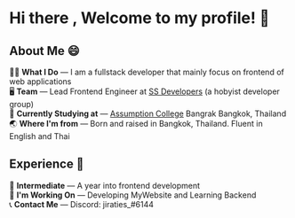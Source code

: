 # Hi there , Welcome to my profile! 👋 </br>

## About Me 😄 </br>

🧑‍💻 **What I Do** &mdash; I am a fullstack developer that mainly focus on frontend of web applications </br>
🖥️ **Team** &mdash; Lead Frontend Engineer at [SS Developers](https://github.com/SS-Developers) (a hobyist developer group) </br>
📖 **Currently Studying at** &mdash; [Assumption College](https://www.google.com/search?q=assumption+college+bangkok) Bangrak Bangkok, Thailand </br>
🌏 **Where I'm from** &mdash; Born and raised in Bangkok, Thailand. Fluent in English and Thai </br>

<!-- 🌐 My Website &mdash; This is still in development but [here is it anyways!](https://ssdevelopers.xyz/Jirat_Chutrakul/) -->

## Experience 💼 </br>

🌱 **Intermediate** &mdash; A year into frontend development </br>
🧩 **I'm Working On** &mdash; Developing MyWebsite and Learning Backend </br>
📞 **Contact Me** &mdash; Discord: jiraties\_#6144 </br>

<!--
**Jiraties/Jiraties** is a ✨ _special_ ✨ repository because its `README.md` (this file) appears on your GitHub profile.

Here are some ideas to get you started:

- 🔭 I’m currently working on ...
- 🌱 I’m currently learning ...
- 👯 I’m looking to collaborate on ...
- 🤔 I’m looking for help with ...
- 💬 Ask me about ...
- 📫 How to reach me: ...
- 😄 Pronouns: ...
- ⚡ Fun fact: ...
-->

